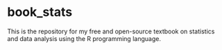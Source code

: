 # book_stats
This is the repository for my free and open-source textbook
on statistics and data analysis using the R programming
language.
